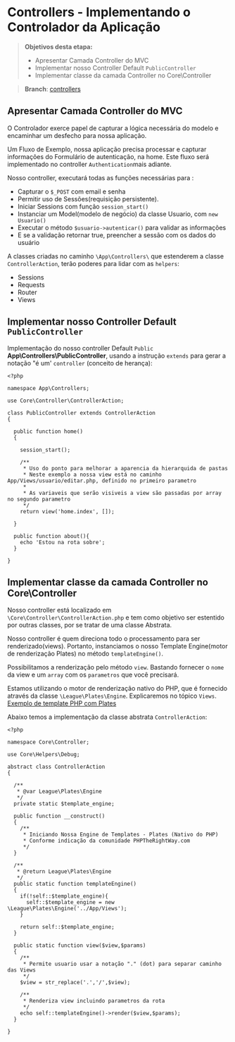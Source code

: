 # [](#implementando-mvc-controllers)Controllers - Implementando o Controlador da Aplicação

> **Objetivos desta etapa:**
>
> *   Apresentar Camada Controller do MVC
> *   Implementar nosso Controller Default `PublicController`  
> *   Implementar classe da camada Controller no Core\Controller 

> 
> **Branch**: [controllers](https://)


## Apresentar Camada Controller do MVC

O Controlador exerce papel de capturar a lógica necessária do modelo e encaminhar um desfecho para nossa aplicação. 

Um Fluxo de Exemplo, nossa aplicação precisa processar e capturar informações do Formulário de autenticação, na home. Este fluxo será implementado no controller `Authentication`mais adiante.

Nosso controller, executará todas as funções necessárias para : 
    
- Capturar o `$_POST` com email e senha    
- Permitir uso de Sessões(requisição persistente). 
- Iniciar Sessions com função `session_start()`
- Instanciar um Model(modelo de negócio) da classe Usuario, com `new Usuario()`
- Executar o método `$usuario->autenticar()` para validar as informações
- E se a validação retornar true, preencher a sessão com os dados do usuário


A classes criadas no caminho `\App\Controllers\` que estenderem a classe `ControllerAction`, terão poderes para lidar com as `helpers`: 

- Sessions
- Requests
- Router
- Views 


## Implementar nosso Controller Default `PublicController`

Implementação do nosso controller Default `Public` **App\Controllers\PublicController**, usando a instrução `extends` para gerar a notação "é um' `controller` (conceito de herança): 

    <?php
    
    namespace App\Controllers;
    
    use Core\Controller\ControllerAction;
    
    class PublicController extends ControllerAction
    {
    
      public function home()
      {
    
        session_start();
    
        /**
         * Uso do ponto para melhorar a aparencia da hierarquida de pastas
         * Neste exemplo a nossa view está no caminho App/Views/usuario/editar.php, definido no primeiro parametro
         *
         * As variaveis que serão visiveis a view são passadas por array no segundo parametro
         */
        return view('home.index', []);
    
      }
    
      public function about(){
        echo 'Estou na rota sobre';
      }
    
    }


## Implementar classe da camada Controller no Core\Controller

Nosso controller está localizado em `\Core\Controller\ControllerAction.php` e tem como objetivo ser estentido por outras classes, por se tratar de uma classe Abstrata.

Nosso controller é quem direciona todo o processamento para ser renderizado(views).
Portanto, instanciamos o nosso Template Engine(motor de renderização Plates) no método `templateEngine()`.

Possibilitamos a renderização pelo método `view`. Bastando fornecer o `nome` da view e um `array` com os `parametros` que você precisará. 

Estamos utilizando o motor de renderização nativo do PHP, que é fornecido através da classe
`\League\Plates\Engine`. Explicaremos no tópico `Views`. [Exemplo de template PHP com Plates](https://phptherightway.com/#plain_php_templates)  


Abaixo temos a implementação da classe abstrata `ControllerAction`:


    <?php
    
    namespace Core\Controller;
    
    use Core\Helpers\Debug;
    
    abstract class ControllerAction
    {
    
      /**
       * @var League\Plates\Engine
       */
      private static $template_engine;
    
      public function __construct()
      {
        /**
         * Iniciando Nossa Engine de Templates - Plates (Nativo do PHP)
         * Conforme indicação da comunidade PHPTheRightWay.com
         */
      }
    
      /**
       * @return League\Plates\Engine
       */
      public static function templateEngine()
      {
        if(!self::$template_engine){
          self::$template_engine = new \League\Plates\Engine('../App/Views');
        }
    
        return self::$template_engine;
      }
    
      public static function view($view,$params)
      {
        /**
         * Permite usuario usar a notação "." (dot) para separar caminho das Views
         */
        $view = str_replace('.','/',$view);
    
        /**
         * Renderiza view incluindo parametros da rota
         */
        echo self::templateEngine()->render($view,$params);
      }
    
    }


